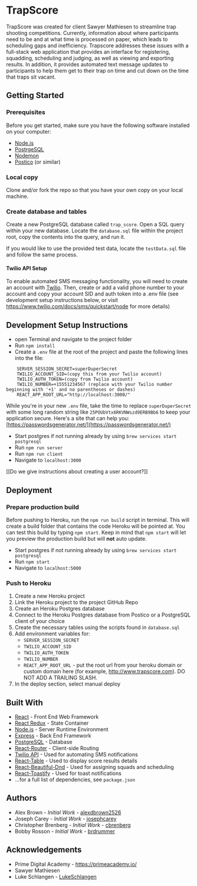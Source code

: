 # TrapScore

TrapScore was created for client Sawyer Mathiesen to streamline trap shooting competitions. Currently, information about where participants need to be and at what time is processed on paper, which leads to scheduling gaps and inefficiency. Trapscore addresses these issues with a full-stack web application that provides an interface for registering, squadding, scheduling and judging, as well as viewing and exporting results. In addition, it provides automated text message updates to participants to help them get to their trap on time and cut down on the time that traps sit vacant.

## Getting Started

### Prerequisites

Before you get started, make sure you have the following software installed on your computer:

- [Node.js](https://nodejs.org/en/)
- [PostrgeSQL](https://www.postgresql.org/)
- [Nodemon](https://nodemon.io/)
- [Postico](https://eggerapps.at/postico/) (or similar)

### Local copy

Clone and/or fork the repo so that you have your own copy on your local machine.

### Create database and tables

Create a new PostgreSQL database called `trap_score`. Open a SQL query within your new database. Locate the `database.sql` file within the project root, copy the contents into the query, and run it.

If you would like to use the provided test data, locate the `testData.sql` file and follow the same process.

#### Twilio API Setup

To enable automated SMS messaging functionality, you will need to create an account with [Twilio](https://www.twilio.com). Then, create or add a valid phone number to your account and copy your account SID and auth token into a .env file (see development setup instructions below, or visit https://www.twilio.com/docs/sms/quickstart/node for more details)

## Development Setup Instructions

- open Terminal and navigate to the project folder
- Run `npm install`
- Create a `.env` file at the root of the project and paste the following lines into the file:

```
    SERVER_SESSION_SECRET=superDuperSecret
    TWILIO_ACCOUNT_SID=(copy this from your Twilio account)
    TWILIO_AUTH_TOKEN=(copy from Twilio account)
    TWILIO_NUMBER=+15551234567 (replace with your Twilio number beginning with '+1' and no parentheses or dashes)
    REACT_APP_ROOT_URL="http://localhost:3000/"
```

While you're in your new `.env` file, take the time to replace `superDuperSecret` with some long random string like `25POUbVtx6RKVNWszd9ERB9Bb6` to keep your application secure. Here's a site that can help you: [https://passwordsgenerator.net/](https://passwordsgenerator.net/)

- Start postgres if not running already by using `brew services start postgresql`
- Run `npm run server`
- Run `npm run client`
- Navigate to `localhost:3000`

[[Do we give instructions about creating a user account?]]

## Deployment

### Prepare production build

Before pushing to Heroku, run the `npm run build` script in terminal. This will create a build folder that contains the code Heroku will be pointed at. You can test this build by typing `npm start`. Keep in mind that `npm start` will let you preview the production build but will **not** auto update.

- Start postgres if not running already by using `brew services start postgresql`
- Run `npm start`
- Navigate to `localhost:5000`

### Push to Heroku

1. Create a new Heroku project
1. Link the Heroku project to the project GitHub Repo
1. Create an Heroku Postgres database
1. Connect to the Heroku Postgres database from Postico or a PostgreSQL client of your choice
1. Create the necessary tables using the scripts found in `database.sql`
1. Add environment variables for:
   - `SERVER_SESSION_SECRET`
   - `TWILIO_ACCOUNT_SID`
   - `TWILIO_AUTH_TOKEN`
   - `TWILIO_NUMBER`
   - `REACT_APP_ROOT_URL` - put the root url from your heroku domain or custom domain here (for example, http://www.trapscore.com). DO NOT ADD A TRAILING SLASH.
1. In the deploy section, select manual deploy

## Built With

- [React](https://reactjs.org/) - Front End Web Framework
- [React Redux](https://react-redux.js.org/) - State Container
- [Node.js](https://nodejs.org/) - Server Runtime Environment
- [Express](https://expressjs.com/) - Back End Framework
- [PostgreSQL](https://www.postgresql.org/) - Database
- [React-Router](https://reacttraining.com/react-router/) - Client-side Routing
- [Twilio API](https://www.twilio.com) - Used for automating SMS notifications
- [React-Table](https://react-table.js.org/) - Used to display score results details
- [React-Beautiful-Dnd](https://github.com/atlassian/react-beautiful-dnd) - Used for assigning squads and scheduling
- [React-Toastify](https://fkhadra.github.io/react-toastify/) - Used for toast notifications
- ...for a full list of dependencies, see `package.json`

## Authors

- Alex Brown - _Initial Work_ - [alexdbrown2526](https://github.com/alexdbrown2526)
- Joseph Carey - _Initial Work_ - [josephcarey](https://github.com/josephcarey)
- Christopher Brenberg - _Initial Work_ - [cbrenberg](https://github.com/cbrenberg)
- Bobby Rosson - _Initial Work_ - [brdrummer](https://github.com/brdrummer)

## Acknowledgements

- Prime Digital Academy - https://primeacademy.io/
- Sawyer Mathiesen
- Luke Schlangen - [LukeSchlangen](https://github.com/LukeSchlangen)
